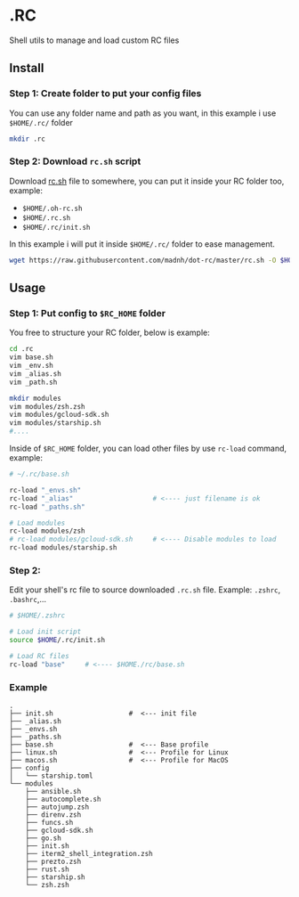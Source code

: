 # .RC

Shell utils to manage and load custom RC files

## Install

### Step 1: Create folder to put your config files

You can use any folder name and path as you want, in this example i use `$HOME/.rc/` folder

```sh
mkdir .rc
```

### Step 2: Download `rc.sh` script

Download [rc.sh](./rc.sh) file to somewhere, you can put it inside your RC folder too, example:

- `$HOME/.oh-rc.sh`
- `$HOME/.rc.sh`
- `$HOME/.rc/init.sh`

In this example i will put it inside `$HOME/.rc/` folder to ease management.

```sh
wget https://raw.githubusercontent.com/madnh/dot-rc/master/rc.sh -O $HOME/.rc/init.sh
```

## Usage

### Step 1: Put config to `$RC_HOME` folder

You free to structure your RC folder, below is example:

```sh
cd .rc
vim base.sh
vim _env.sh
vim _alias.sh
vim _path.sh

mkdir modules
vim modules/zsh.zsh
vim modules/gcloud-sdk.sh
vim modules/starship.sh
#....
```

Inside of `$RC_HOME` folder, you can load other files by use `rc-load` command, example:

```sh
# ~/.rc/base.sh

rc-load "_envs.sh"
rc-load "_alias"                    # <---- just filename is ok
rc-load "_paths.sh"

# Load modules
rc-load modules/zsh
# rc-load modules/gcloud-sdk.sh     # <---- Disable modules to load
rc-load modules/starship.sh
```

### Step 2:
Edit your shell's rc file to source downloaded `.rc.sh` file. Example: `.zshrc`, `.bashrc`,...

```sh
# $HOME/.zshrc

# Load init script
source $HOME/.rc/init.sh

# Load RC files
rc-load "base"     # <---- $HOME./rc/base.sh
```


### Example

```
.
├── init.sh                   #  <--- init file
├── _alias.sh
├── _envs.sh
├── _paths.sh
├── base.sh                   #  <--- Base profile
├── linux.sh                  #  <--- Profile for Linux
├── macos.sh                  #  <--- Profile for MacOS
├── config
│   └── starship.toml
└── modules
    ├── ansible.sh
    ├── autocomplete.sh
    ├── autojump.zsh
    ├── direnv.zsh
    ├── funcs.sh
    ├── gcloud-sdk.sh
    ├── go.sh
    ├── init.sh
    ├── iterm2_shell_integration.zsh
    ├── prezto.zsh
    ├── rust.sh
    ├── starship.sh
    └── zsh.zsh
```
